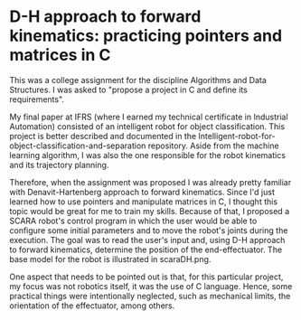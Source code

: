# D-H approach to forward kinematics: practicing pointers and matrices in C

This was a college assignment for the discipline Algorithms and Data Structures. I was asked to "propose a project in C and define its requirements".

My final paper at IFRS (where I earned my technical certificate in Industrial Automation) consisted of an intelligent robot for object classification. This project is better described and documented in the Intelligent-robot-for-object-classification-and-separation repository. Aside from the machine learning algorithm, I was also the one responsible for the robot kinematics and its trajectory planning. 

Therefore, when the assignment was proposed I was already pretty familiar with Denavit-Hartenberg approach to forward kinematics. Since I'd just learned how to use pointers and manipulate matrices in C, I thought this topic would be great for me to train my skills. Because of that, I proposed a SCARA robot's control program in which the user would be able to configure some initial parameters and to move the robot's joints during the execution. The goal was to read the user's input and, using D-H approach to forward kinematics, determine the position of the end-effectuator. The base model for the robot is illustrated in scaraDH.png.

One aspect that needs to be pointed out is that, for this particular project, my focus was not robotics itself, it was the use of C language. Hence, some practical things were intentionally neglected, such as mechanical limits, the orientation of the effectuator, among others.

